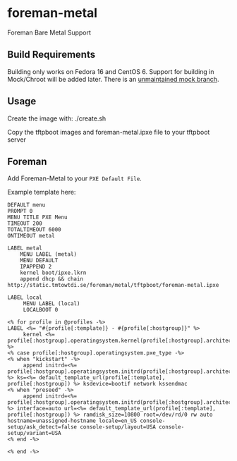foreman-metal
=============

Foreman Bare Metal Support

Build Requirements
------------------
Building only works on Fedora 16 and CentOS 6. Support for building in
Mock/Chroot will be added later. There is an
[unmaintained mock branch](https://github.com/frimik/foreman-metal/tree/mock).

Usage
-----

Create the image with:
    ./create.sh

Copy the tftpboot images and foreman-metal.ipxe file to your tftpboot server

Foreman
-------

Add Foreman-Metal to your `PXE Default File`.

Example template here:

```erb
DEFAULT menu
PROMPT 0
MENU TITLE PXE Menu
TIMEOUT 200
TOTALTIMEOUT 6000
ONTIMEOUT metal

LABEL metal
    MENU LABEL (metal)
    MENU DEFAULT
    IPAPPEND 2
    kernel boot/ipxe.lkrn
    append dhcp && chain http://static.tmtowtdi.se/foreman/metal/tftpboot/foreman-metal.ipxe

LABEL local
     MENU LABEL (local)
     LOCALBOOT 0

<% for profile in @profiles -%>
LABEL <%= "#{profile[:template]} - #{profile[:hostgroup]}" %>
     kernel <%= profile[:hostgroup].operatingsystem.kernel(profile[:hostgroup].architecture) %>
<% case profile[:hostgroup].operatingsystem.pxe_type -%>
<% when "kickstart" -%>
     append initrd=<%= profile[:hostgroup].operatingsystem.initrd(profile[:hostgroup].architecture) %> ks=<%= default_template_url(profile[:template], profile[:hostgroup]) %> ksdevice=bootif network kssendmac
<% when "preseed" -%>
     append initrd=<%= profile[:hostgroup].operatingsystem.initrd(profile[:hostgroup].architecture) %> interface=auto url=<%= default_template_url(profile[:template], profile[:hostgroup]) %> ramdisk_size=10800 root=/dev/rd/0 rw auto hostname=unassigned-hostname locale=en_US console-setup/ask_detect=false console-setup/layout=USA console-setup/variant=USA
<% end -%>

<% end -%>
```
